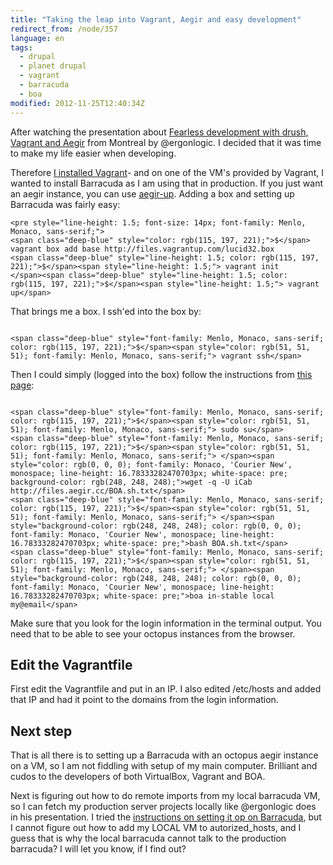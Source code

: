 ```yaml
---
title: "Taking the leap into Vagrant, Aegir and easy development"
redirect_from: /node/357
language: en
tags:
  - drupal
  - planet drupal
  - vagrant
  - barracuda
  - boa
modified: 2012-11-25T12:40:34Z
---
```


After watching the presentation about [Fearless development with drush, Vagrant and Aegir](http://vimeo.com/51966643) from Montreal by @ergonlogic. I decided that it was time to make my life easier when developing.

Therefore [I installed Vagrant](http://vagrantup.com/v1/docs/getting-started/index.html)- and on one of the VM's provided by Vagrant, I wanted to install Barracuda as I am using that in production. If you just want an aegir instance, you can use [aegir-up](http://drupal.org/project/aegir-up). Adding a box and setting up Barracuda was fairly easy:

```
<pre style="line-height: 1.5; font-size: 14px; font-family: Menlo, Monaco, sans-serif;">
<span class="deep-blue" style="color: rgb(115, 197, 221);">$</span> vagrant box add base http://files.vagrantup.com/lucid32.box
<span class="deep-blue" style="line-height: 1.5; color: rgb(115, 197, 221);">$</span><span style="line-height: 1.5;"> vagrant init
</span><span class="deep-blue" style="line-height: 1.5; color: rgb(115, 197, 221);">$</span><span style="line-height: 1.5;"> vagrant up</span>
```
That brings me a box. I ssh'ed into the box by:

```

<span class="deep-blue" style="font-family: Menlo, Monaco, sans-serif; color: rgb(115, 197, 221);">$</span><span style="color: rgb(51, 51, 51); font-family: Menlo, Monaco, sans-serif;"> vagrant ssh</span>
```
Then I could simply (logged into the box) follow the instructions from [this page](http://drupalcode.org/project/barracuda.git/blob/HEAD:/docs/INSTALL.txt):

```

<span class="deep-blue" style="font-family: Menlo, Monaco, sans-serif; color: rgb(115, 197, 221);">$</span><span style="color: rgb(51, 51, 51); font-family: Menlo, Monaco, sans-serif;"> sudo su</span>
<span class="deep-blue" style="font-family: Menlo, Monaco, sans-serif; color: rgb(115, 197, 221);">$</span><span style="color: rgb(51, 51, 51); font-family: Menlo, Monaco, sans-serif;"> </span><span style="color: rgb(0, 0, 0); font-family: Monaco, 'Courier New', monospace; line-height: 16.78333282470703px; white-space: pre; background-color: rgb(248, 248, 248);">wget -q -U iCab http://files.aegir.cc/BOA.sh.txt</span>
<span class="deep-blue" style="font-family: Menlo, Monaco, sans-serif; color: rgb(115, 197, 221);">$</span><span style="color: rgb(51, 51, 51); font-family: Menlo, Monaco, sans-serif;"> </span><span style="background-color: rgb(248, 248, 248); color: rgb(0, 0, 0); font-family: Monaco, 'Courier New', monospace; line-height: 16.78333282470703px; white-space: pre;">bash BOA.sh.txt</span>
<span class="deep-blue" style="font-family: Menlo, Monaco, sans-serif; color: rgb(115, 197, 221);">$</span><span style="color: rgb(51, 51, 51); font-family: Menlo, Monaco, sans-serif;"> </span><span style="background-color: rgb(248, 248, 248); color: rgb(0, 0, 0); font-family: Monaco, 'Courier New', monospace; line-height: 16.78333282470703px; white-space: pre;">boa in-stable local my@email</span>
```
Make sure that you look for the login information in the terminal output. You need that to be able to see your octopus instances from the browser.

Edit the Vagrantfile
--------------------

First edit the Vagrantfile and put in an IP. I also edited /etc/hosts and added that IP and had it point to the domains from the login information.

Next step
---------

That is all there is to setting up a Barracuda with an octopus aegir instance on a VM, so I am not fiddling with setup of my main computer. Brilliant and cudos to the developers of both VirtualBox, Vagrant and BOA.

Next is figuring out how to do remote imports from my local barracuda VM, so I can fetch my production server projects locally like @ergonlogic does in his presentation. I tried the [instructions on setting it op on Barracuda](http://drupalcode.org/project/barracuda.git/blob/HEAD:/docs/REMOTE.txt), but I cannot figure out how to add my LOCAL VM to autorized\_hosts, and I guess that is why the local barracuda cannot talk to the production barracuda? I will let you know, if I find out?

